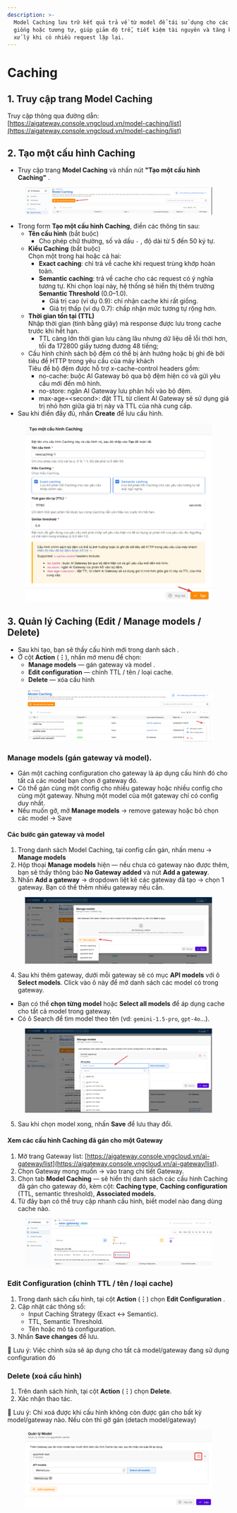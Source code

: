 ```yaml
---
description: >-
  Model Caching lưu trữ kết quả trả về từ model để tái sử dụng cho các request
  giống hoặc tương tự, giúp giảm độ trễ, tiết kiệm tài nguyên và tăng khả năng
  xử lý khi có nhiều request lặp lại.
---
```


# Caching

## 1. Truy cập trang Model Caching

Truy cập thông qua đường dẫn: [https://aigateway.console.vngcloud.vn/model-caching/list](https://aigateway.console.vngcloud.vn/model-caching/list)

## 2. Tạo một cấu hình **Caching**&#x20;

* Truy cập trang **Model Caching** và nhấn nút **"Tạo một cấu hình Caching"** .

<figure><img src="../../../.gitbook/assets/image.png" alt=""><figcaption></figcaption></figure>

* Trong form **Tạo một cấu hình Caching**, điền các thông tin sau:
  * **Tên cấu hình** (bắt buộc)
    * Cho phép chữ thường, số và dấu `-` , độ dài từ 5 đến 50 ký tự.
  * **Kiểu Caching** (bắt buộc)\
    Chọn một trong hai hoặc cả hai:
    * **Exact caching**: chỉ trả về cache khi request trùng khớp hoàn toàn.
    * **Semantic caching**: trả về cache cho các request có ý nghĩa tương tự. Khi chọn loại này, hệ thống sẽ hiển thị thêm trường **Semantic Threshold** (0.0–1.0).
      * Giá trị cao (ví dụ 0.9): chỉ nhận cache khi rất giống.
      * Giá trị thấp (ví dụ 0.7): chấp nhận mức tương tự rộng hơn.
  * **Thời gian tồn tại (TTL)** \
    Nhập thời gian (tính bằng giây) mà response được lưu trong cache trước khi hết hạn.
    * TTL càng lớn thời gian lưu càng lâu nhưng dữ liệu dễ lỗi thời hơn, tối đa 172800 giấy tương đương 48 tiếng;
  * Cấu hình chính sách bộ đệm có thể bị ảnh hưởng hoặc bị ghi đè bởi tiêu đề HTTP trong yêu cầu của máy khách\
    Tiêu đề bộ đệm được hỗ trợ x-cache-control headers gồm:
    * no-cache: buộc AI Gateway bỏ qua bộ đệm hiện có và gửi yêu cầu mới đến mô hình.
    * no-store: ngăn AI Gateway lưu phản hồi vào bộ đệm.
    * max-age=\<second>: đặt TTL từ client AI Gateway sẽ sử dụng giá trị nhỏ hơn giữa giá trị này và TTL của nhà cung cấp.
* Sau khi điền đầy đủ, nhấn **Create** để lưu cấu hình.

<div data-full-width="false"><figure><img src="../../../.gitbook/assets/image (1).png" alt=""><figcaption></figcaption></figure></div>

## 3. Quản lý Caching (Edit / Manage models / Delete)

* Sau khi tạo, bạn sẽ thấy cấu hình mới trong danh sách .
* Ở cột **Action** (**⋮**), nhấn mở menu để chọn:
  * **Manage models** — gán gateway và model .
  * **Edit configuration** — chỉnh TTL / tên / loại cache.
  * **Delete** — xóa cấu hình&#x20;

<figure><img src="../../../.gitbook/assets/image (2).png" alt=""><figcaption></figcaption></figure>

### Manage models (gán gateway và model).

* Gán một caching configuration cho gateway là áp dụng cấu hình đó cho tất cả các model bạn chọn ở gateway đó.
* Có thể gán cùng một config cho nhiều gateway hoặc nhiều config cho cùng một gateway. Nhưng một model của một gateway chỉ có config duy nhất.
* Nếu muốn gỡ, mở **Manage models** → remove gateway hoặc bỏ chọn các model → Save

#### Các bước gán gateway và model

1. Trong danh sách Model Caching, tại config cần gán, nhấn menu → **Manage models**&#x20;
2. Hộp thoại **Manage models** hiện — nếu chưa có gateway nào được thêm, bạn sẽ thấy thông báo **No Gateway added** và nút **Add a gateway**.
3. Nhấn **Add a gateway** → dropdown liệt kê các gateway đã tạo → chọn 1 gateway. Bạn có thể thêm nhiều gateway nếu cần.

<figure><img src="../../../.gitbook/assets/image (3).png" alt=""><figcaption></figcaption></figure>

4. Sau khi thêm gateway, dưới mỗi gateway sẽ có mục **API models** với ô **Select models**. Click vào ô này để mở danh sách các model có trong gateway.

* Bạn có thể **chọn từng model** hoặc **Select all models** để áp dụng cache cho tất cả model trong gateway.
* Có ô Search để tìm model theo tên (vd: `gemini-1.5-pro`, `gpt-4o`...).

<figure><img src="../../../.gitbook/assets/image (4).png" alt=""><figcaption></figcaption></figure>

5. Sau khi chọn model xong, nhấn **Save** để lưu thay đổi.

#### Xem các cấu hình Caching đã gán cho một Gateway

1. Mở trang Gateway list: [https://aigateway.console.vngcloud.vn/ai-gateway/list](https://aigateway.console.vngcloud.vn/ai-gateway/list).
2. Chọn Gateway mong muốn → vào trang chi tiết Gateway.
3. Chọn tab **Model Caching** — sẽ hiển thị danh sách các cấu hình Caching đã gán cho gateway đó, kèm cột: **Caching type**, **Caching configuration** (TTL, semantic threshold), **Associated models.**
4. Từ đây bạn có thể truy cập nhanh cấu hình, biết model nào đang dùng cache nào.

<figure><img src="../../../.gitbook/assets/image (7).png" alt=""><figcaption></figcaption></figure>

### Edit Configuration (chỉnh TTL / tên / loại cache)

1. Trong danh sách cấu hình, tại cột **Action** (**⋮**) chọn **Edit Configuration** .
2. Cập nhật các thông số:
   * Input Caching Strategy (Exact ↔ Semantic).
   * TTL, Semantic Threshold.
   * Tên hoặc mô tả configuration.
3. Nhấn **Save changes** để lưu.

📌 Lưu ý: Việc chỉnh sửa sẽ áp dụng cho tất cả model/gateway đang sử dụng configuration đó

### Delete (xoá cấu hình)

1. Trên danh sách hình, tại cột **Action** (**⋮**) chọn **Delete**.
2. Xác nhận thao tác.

📌 Lưu ý: Chỉ xoá được khi cấu hình không còn được gán cho bất kỳ model/gateway nào. Nếu còn thì gỡ gán (detach model/gateway)

<figure><img src="../../../.gitbook/assets/image (8).png" alt=""><figcaption></figcaption></figure>
